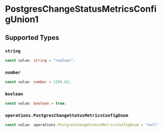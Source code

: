 # PostgresChangeStatusMetricsConfigUnion1


## Supported Types

### `string`

```typescript
const value: string = "<value>";
```

### `number`

```typescript
const value: number = 1284.03;
```

### `boolean`

```typescript
const value: boolean = true;
```

### `operations.PostgresChangeStatusMetricsConfigEnum`

```typescript
const value: operations.PostgresChangeStatusMetricsConfigEnum = "null";
```

